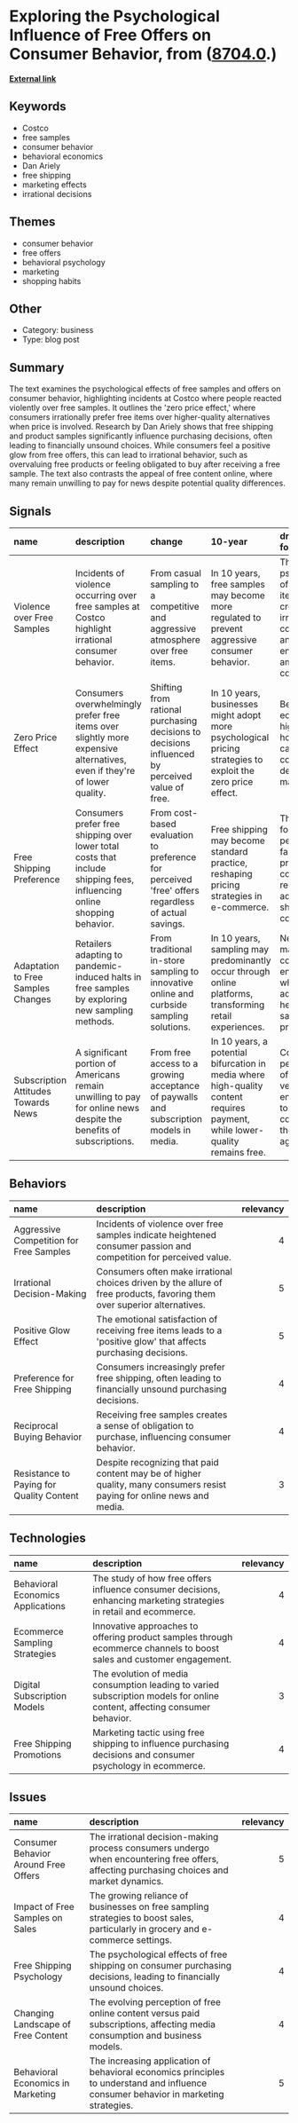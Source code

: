 # __Exploring the Psychological Influence of Free Offers on Consumer Behavior__, from ([8704.0](https://kghosh.substack.com/p/8704.0).)

__[External link](https://thehustle.co/why-free-stuff-makes-us-irrational/)__



## Keywords

* Costco
* free samples
* consumer behavior
* behavioral economics
* Dan Ariely
* free shipping
* marketing effects
* irrational decisions

## Themes

* consumer behavior
* free offers
* behavioral psychology
* marketing
* shopping habits

## Other

* Category: business
* Type: blog post

## Summary

The text examines the psychological effects of free samples and offers on consumer behavior, highlighting incidents at Costco where people reacted violently over free samples. It outlines the 'zero price effect,' where consumers irrationally prefer free items over higher-quality alternatives when price is involved. Research by Dan Ariely shows that free shipping and product samples significantly influence purchasing decisions, often leading to financially unsound choices. While consumers feel a positive glow from free offers, this can lead to irrational behavior, such as overvaluing free products or feeling obligated to buy after receiving a free sample. The text also contrasts the appeal of free content online, where many remain unwilling to pay for news despite potential quality differences.

## Signals

| name                                | description                                                                                                             | change                                                                                             | 10-year                                                                                                                      | driving-force                                                                                 |   relevancy |
|:------------------------------------|:------------------------------------------------------------------------------------------------------------------------|:---------------------------------------------------------------------------------------------------|:-----------------------------------------------------------------------------------------------------------------------------|:----------------------------------------------------------------------------------------------|------------:|
| Violence over Free Samples          | Incidents of violence occurring over free samples at Costco highlight irrational consumer behavior.                     | From casual sampling to a competitive and aggressive atmosphere over free items.                   | In 10 years, free samples may become more regulated to prevent aggressive consumer behavior.                                 | The psychology of free items creating irrational competition and entitlement among consumers. |           4 |
| Zero Price Effect                   | Consumers overwhelmingly prefer free items over slightly more expensive alternatives, even if they're of lower quality. | Shifting from rational purchasing decisions to decisions influenced by perceived value of free.    | In 10 years, businesses might adopt more psychological pricing strategies to exploit the zero price effect.                  | Behavioral economics highlighting how 'free' can skew consumer decision-making.               |           5 |
| Free Shipping Preference            | Consumers prefer free shipping over lower total costs that include shipping fees, influencing online shopping behavior. | From cost-based evaluation to preference for perceived 'free' offers regardless of actual savings. | Free shipping may become standard practice, reshaping pricing strategies in e-commerce.                                      | The need for perceived fairness in pricing, as consumers resist additional shipping costs.    |           5 |
| Adaptation to Free Samples Changes  | Retailers adapting to pandemic-induced halts in free samples by exploring new sampling methods.                         | From traditional in-store sampling to innovative online and curbside sampling solutions.           | In 10 years, sampling may predominantly occur through online platforms, transforming retail experiences.                     | Necessity to maintain consumer engagement while adhering to health and safety protocols.      |           4 |
| Subscription Attitudes Towards News | A significant portion of Americans remain unwilling to pay for online news despite the benefits of subscriptions.       | From free access to a growing acceptance of paywalls and subscription models in media.             | In 10 years, a potential bifurcation in media where high-quality content requires payment, while lower-quality remains free. | Consumer perceptions of value versus entitlement to free content in the digital age.          |           4 |

## Behaviors

| name                                     | description                                                                                                              |   relevancy |
|:-----------------------------------------|:-------------------------------------------------------------------------------------------------------------------------|------------:|
| Aggressive Competition for Free Samples  | Incidents of violence over free samples indicate heightened consumer passion and competition for perceived value.        |           4 |
| Irrational Decision-Making               | Consumers often make irrational choices driven by the allure of free products, favoring them over superior alternatives. |           5 |
| Positive Glow Effect                     | The emotional satisfaction of receiving free items leads to a 'positive glow' that affects purchasing decisions.         |           5 |
| Preference for Free Shipping             | Consumers increasingly prefer free shipping, often leading to financially unsound purchasing decisions.                  |           4 |
| Reciprocal Buying Behavior               | Receiving free samples creates a sense of obligation to purchase, influencing consumer behavior.                         |           4 |
| Resistance to Paying for Quality Content | Despite recognizing that paid content may be of higher quality, many consumers resist paying for online news and media.  |           3 |

## Technologies

| name                              | description                                                                                                               |   relevancy |
|:----------------------------------|:--------------------------------------------------------------------------------------------------------------------------|------------:|
| Behavioral Economics Applications | The study of how free offers influence consumer decisions, enhancing marketing strategies in retail and ecommerce.        |           4 |
| Ecommerce Sampling Strategies     | Innovative approaches to offering product samples through ecommerce channels to boost sales and customer engagement.      |           4 |
| Digital Subscription Models       | The evolution of media consumption leading to varied subscription models for online content, affecting consumer behavior. |           3 |
| Free Shipping Promotions          | Marketing tactic using free shipping to influence purchasing decisions and consumer psychology in ecommerce.              |           4 |

## Issues

| name                                 | description                                                                                                                               |   relevancy |
|:-------------------------------------|:------------------------------------------------------------------------------------------------------------------------------------------|------------:|
| Consumer Behavior Around Free Offers | The irrational decision-making process consumers undergo when encountering free offers, affecting purchasing choices and market dynamics. |           5 |
| Impact of Free Samples on Sales      | The growing reliance of businesses on free sampling strategies to boost sales, particularly in grocery and e-commerce settings.           |           4 |
| Free Shipping Psychology             | The psychological effects of free shipping on consumer purchasing decisions, leading to financially unsound choices.                      |           4 |
| Changing Landscape of Free Content   | The evolving perception of free online content versus paid subscriptions, affecting media consumption and business models.                |           4 |
| Behavioral Economics in Marketing    | The increasing application of behavioral economics principles to understand and influence consumer behavior in marketing strategies.      |           5 |